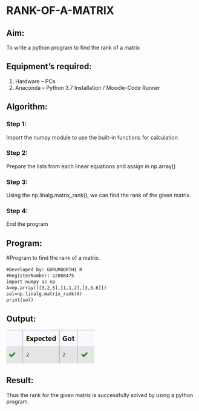 # RANK-OF-A-MATRIX
## Aim:
To write a python program to find the rank of a matrix
## Equipment’s required:
1. 	Hardware – PCs
2. 	Anaconda – Python 3.7 Installation / Moodle-Code Runner
## Algorithm:
### Step 1:
 Import the numpy module to use the built-in functions for calculation
### Step 2:
 Prepare the lists from each linear equations and assign in np.array()
### Step 3:
 Using the np.linalg.matrix_rank(), we can find the rank of the given matrix.
### Step 4:
 End the program
## Program:
#Program to find the rank of a matrix.
```
#Developed by: GURUMOORTHI R
#RegisterNumber: 22008475
import numpy as np
A=np.array([[3,2,5],[1,1,2],[3,3,6]])
sol=np.linalg.matrix_rank(A)
print(sol)
```
## Output:
![rank of matrix](/Screenshot%202022-12-28%20215819.jpg)
## Result:
Thus the rank for the given matrix is successfully solved by  using a python program.

